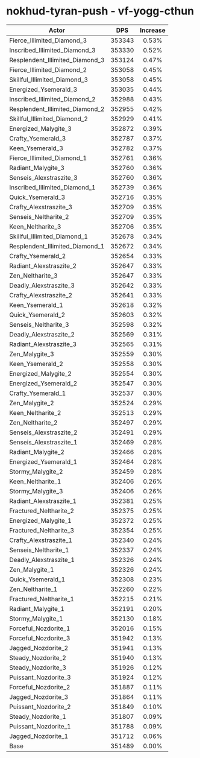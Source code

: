 # nokhud-tyran-push - vf-yogg-cthun
| Actor | DPS | Increase |
|---|:---:|:---:|
|Fierce_Illimited_Diamond_3|353343|0.53%|
|Inscribed_Illimited_Diamond_3|353330|0.52%|
|Resplendent_Illimited_Diamond_3|353124|0.47%|
|Fierce_Illimited_Diamond_2|353058|0.45%|
|Skillful_Illimited_Diamond_3|353058|0.45%|
|Energized_Ysemerald_3|353035|0.44%|
|Inscribed_Illimited_Diamond_2|352988|0.43%|
|Resplendent_Illimited_Diamond_2|352955|0.42%|
|Skillful_Illimited_Diamond_2|352929|0.41%|
|Energized_Malygite_3|352872|0.39%|
|Crafty_Ysemerald_3|352787|0.37%|
|Keen_Ysemerald_3|352782|0.37%|
|Fierce_Illimited_Diamond_1|352761|0.36%|
|Radiant_Malygite_3|352760|0.36%|
|Senseis_Alexstraszite_3|352760|0.36%|
|Inscribed_Illimited_Diamond_1|352739|0.36%|
|Quick_Ysemerald_3|352716|0.35%|
|Crafty_Alexstraszite_3|352709|0.35%|
|Senseis_Neltharite_2|352709|0.35%|
|Keen_Neltharite_3|352706|0.35%|
|Skillful_Illimited_Diamond_1|352678|0.34%|
|Resplendent_Illimited_Diamond_1|352672|0.34%|
|Crafty_Ysemerald_2|352654|0.33%|
|Radiant_Alexstraszite_2|352647|0.33%|
|Zen_Neltharite_3|352647|0.33%|
|Deadly_Alexstraszite_3|352642|0.33%|
|Crafty_Alexstraszite_2|352641|0.33%|
|Keen_Ysemerald_1|352618|0.32%|
|Quick_Ysemerald_2|352603|0.32%|
|Senseis_Neltharite_3|352598|0.32%|
|Deadly_Alexstraszite_2|352569|0.31%|
|Radiant_Alexstraszite_3|352565|0.31%|
|Zen_Malygite_3|352559|0.30%|
|Keen_Ysemerald_2|352558|0.30%|
|Energized_Malygite_2|352554|0.30%|
|Energized_Ysemerald_2|352547|0.30%|
|Crafty_Ysemerald_1|352537|0.30%|
|Zen_Malygite_2|352524|0.29%|
|Keen_Neltharite_2|352513|0.29%|
|Zen_Neltharite_2|352497|0.29%|
|Senseis_Alexstraszite_2|352491|0.29%|
|Senseis_Alexstraszite_1|352469|0.28%|
|Radiant_Malygite_2|352466|0.28%|
|Energized_Ysemerald_1|352464|0.28%|
|Stormy_Malygite_2|352459|0.28%|
|Keen_Neltharite_1|352406|0.26%|
|Stormy_Malygite_3|352406|0.26%|
|Radiant_Alexstraszite_1|352381|0.25%|
|Fractured_Neltharite_2|352375|0.25%|
|Energized_Malygite_1|352372|0.25%|
|Fractured_Neltharite_3|352354|0.25%|
|Crafty_Alexstraszite_1|352340|0.24%|
|Senseis_Neltharite_1|352337|0.24%|
|Deadly_Alexstraszite_1|352326|0.24%|
|Zen_Malygite_1|352326|0.24%|
|Quick_Ysemerald_1|352308|0.23%|
|Zen_Neltharite_1|352260|0.22%|
|Fractured_Neltharite_1|352215|0.21%|
|Radiant_Malygite_1|352191|0.20%|
|Stormy_Malygite_1|352130|0.18%|
|Forceful_Nozdorite_1|352016|0.15%|
|Forceful_Nozdorite_3|351942|0.13%|
|Jagged_Nozdorite_2|351941|0.13%|
|Steady_Nozdorite_2|351940|0.13%|
|Steady_Nozdorite_3|351926|0.12%|
|Puissant_Nozdorite_3|351924|0.12%|
|Forceful_Nozdorite_2|351887|0.11%|
|Jagged_Nozdorite_3|351864|0.11%|
|Puissant_Nozdorite_2|351849|0.10%|
|Steady_Nozdorite_1|351807|0.09%|
|Puissant_Nozdorite_1|351788|0.09%|
|Jagged_Nozdorite_1|351712|0.06%|
|Base|351489|0.00%|
